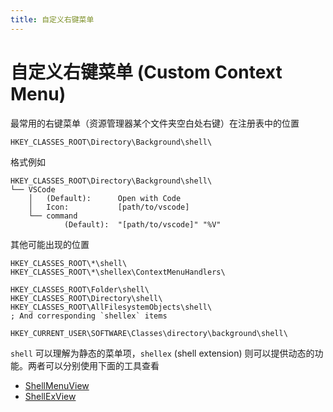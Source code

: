 ```yaml
---
title: 自定义右键菜单
---
```


# 自定义右键菜单 (Custom Context Menu)

最常用的右键菜单（资源管理器某个文件夹空白处右键）在注册表中的位置

```
HKEY_CLASSES_ROOT\Directory\Background\shell\
```

格式例如

```
HKEY_CLASSES_ROOT\Directory\Background\shell\
└── VSCode
    │   (Default):      Open with Code
    │   Icon:           [path/to/vscode]
    └── command
            (Default):  "[path/to/vscode]" "%V"
```

其他可能出现的位置

```
HKEY_CLASSES_ROOT\*\shell\
HKEY_CLASSES_ROOT\*\shellex\ContextMenuHandlers\

HKEY_CLASSES_ROOT\Folder\shell\
HKEY_CLASSES_ROOT\Directory\shell\
HKEY_CLASSES_ROOT\AllFilesystemObjects\shell\
; And corresponding `shellex` items

HKEY_CURRENT_USER\SOFTWARE\Classes\directory\background\shell\
```

`shell` 可以理解为静态的菜单项，`shellex` (shell extension) 则可以提供动态的功能。两者可以分别使用下面的工具查看

- [ShellMenuView](https://www.nirsoft.net/utils/shell_menu_view.html)
- [ShellExView](https://www.nirsoft.net/utils/shexview.html)
